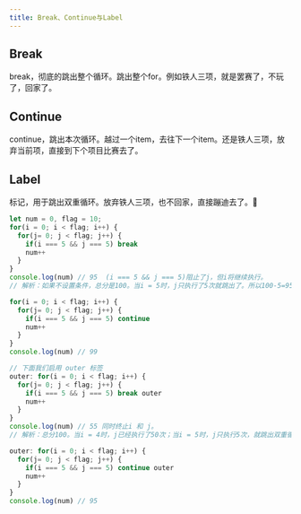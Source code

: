 ```yaml
---
title: Break、Continue与Label
---
```

## Break
break，彻底的跳出整个循环。跳出整个for。例如铁人三项，就是罢赛了，不玩了，回家了。

## Continue
continue，跳出本次循环。越过一个item，去往下一个item。还是铁人三项，放弃当前项，直接到下个项目比赛去了。

## Label
标记，用于跳出双重循环。放弃铁人三项，也不回家，直接蹦迪去了。:rocket:
```js {4,13,20,22,29,31}
let num = 0, flag = 10;
for(i = 0; i < flag; i++) {
  for(j= 0; j < flag; j++) {
    if(i === 5 && j === 5) break
    num++
  }
}
console.log(num) // 95  (i === 5 && j === 5)阻止了j，但i将继续执行。
// 解析：如果不设置条件，总分是100。当i = 5时，j只执行了5次就跳出了。所以100-5=95

for(i = 0; i < flag; i++) {
  for(j= 0; j < flag; j++) {
    if(i === 5 && j === 5) continue
    num++
  }
}
console.log(num) // 99

// 下面我们启用 outer 标签
outer: for(i = 0; i < flag; i++) {
  for(j= 0; j < flag; j++) {
    if(i === 5 && j === 5) break outer
    num++
  }
}
console.log(num) // 55 同时终止i 和 j。
// 解析：总分100。当i = 4时，j已经执行了50次；当i = 5时，j只执行5次，就跳出双重循环了。

outer: for(i = 0; i < flag; i++) {
  for(j= 0; j < flag; j++) {
    if(i === 5 && j === 5) continue outer
    num++
  }
}
console.log(num) // 95
```
